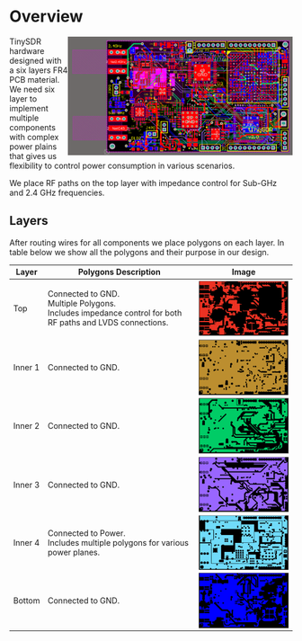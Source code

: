 # Overview
<img src="./images/tinysdr_all.png" alt="TinySDR PCB All Layers" width="400" align="right"/>

TinySDR hardware designed with a six layers FR4 PCB material. We need six layer to implement multiple components with complex power plains that gives us flexibility to control power consumption in various scenarios.

We place RF paths on the top layer with impedance control for Sub-GHz and 2.4 GHz frequencies.

## Layers
After routing wires for all components we place polygons on each layer. In table below we show all the polygons and their purpose in our design.

| Layer       | Polygons Description |Image  |
| ----------- | ------------------- |-------|
| Top | Connected to GND.<br /> Multiple Polygons.<br /> Includes impedance control for both RF paths and LVDS connections. | <img src="./images/tinysdr_top.png" alt="Top Layer Polygon" width="300" align="center"/>|
| Inner 1 | Connected to GND. | <img src="./images/tinysdr_mid1.png" alt="Inner Layer 1 Polygon" width="300" align="center"/>|
| Inner 2 | Connected to GND. | <img src="./images/tinysdr_mid2.png" alt="Inner Layer 2 Polygon" width="300" align="center"/>|
| Inner 3 | Connected to GND. | <img src="./images/tinysdr_mid3.png" alt="Inner Layer 3 Polygon" width="300" align="center"/>|
| Inner 4 | Connected to Power.<br /> Includes multiple polygons for various power planes. | <img src="./images/tinysdr_mid4.png" alt="Inner Layer 4 Polygons" width="300" align="center"/>|
| Bottom | Connected to GND. | <img src="./images/tinysdr_bottom.png" alt="Bottom Layer Polygon" width="300" align="center"/>|
